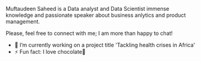 
Muftaudeen Saheed is a Data analyst and Data Scientist immense knowledge and passionate speaker about business anlytics and product management.  

Please, feel free to connect with me; I am more than happy to chat!

- 🔭 I’m currently working on a project title 'Tackling health crises in Africa'
- ⚡ Fun fact: I love chocolate:slightly_smiling_face:


